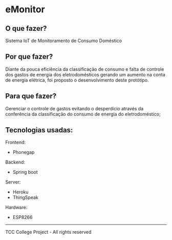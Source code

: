 # eMonitor

O que fazer?
-----------------
Sistema IoT de Monitoramento de Consumo Doméstico


Por que fazer?
-----------------
Diante da pouca eficiência da classificação de consumo e falta de controle dos gastos de energia dos eletrodomésticos gerando um aumento na conta de energia elétrica, foi proposto o desenvolvimento deste protótipo.

Para que fazer?
-----------------
Gerenciar o controle de gastos evitando o desperdício através da conferência da classificação do consumo de energia do eletrodoméstico;

Tecnologias usadas:
-----------------
Frontend:
- Phonegap

Backend:
- Spring boot

Server:
- Heroku
- ThingSpeak

Hardware:
- ESP8266

---------------------------------------
TCC College Project - All rights reserved
